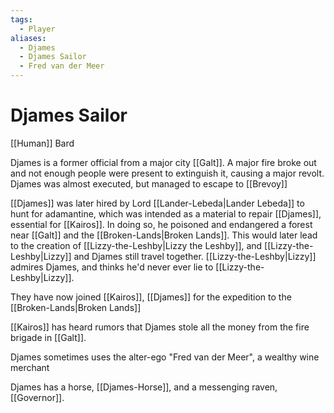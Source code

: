 ```yaml
---
tags:
  - Player
aliases:
  - Djames
  - Djames Sailor
  - Fred van der Meer
---
```

# Djames Sailor
[[Human]] Bard

Djames is a former official from a major city [[Galt]]. A major fire broke out and not enough people were present to extinguish it, causing a major revolt. Djames was almost executed, but managed to escape to [[Brevoy]]

[[Djames]] was later hired by Lord [[Lander-Lebeda|Lander Lebeda]] to hunt for adamantine, which was intended as a material to repair [[Djames]], essential for [[Kairos]]. In doing so, he poisoned and endangered a forest near [[Galt]] and the [[Broken-Lands|Broken Lands]]. This would later lead to the creation of [[Lizzy-the-Leshby|Lizzy the Leshby]], and [[Lizzy-the-Leshby|Lizzy]] and Djames still travel together. [[Lizzy-the-Leshby|Lizzy]] admires Djames, and thinks he'd never ever lie to [[Lizzy-the-Leshby|Lizzy]].

They have now joined [[Kairos]], [[Djames]] for the expedition to the [[Broken-Lands|Broken Lands]]

[[Kairos]] has heard rumors that Djames stole all the money from the fire brigade in [[Galt]].

Djames sometimes uses the alter-ego "Fred van der Meer", a wealthy wine merchant

Djames has a horse, [[Djames-Horse]], and a messenging raven, [[Governor]]. 